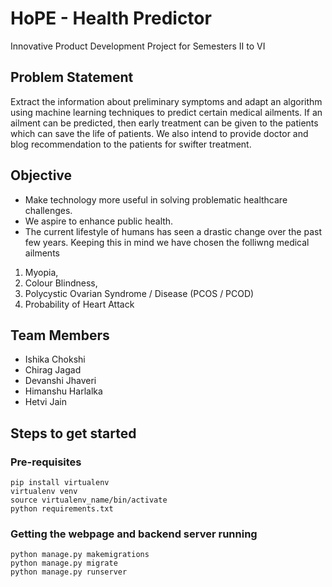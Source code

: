 # HoPE - Health Predictor
Innovative Product Development Project for Semesters II to VI

## Problem Statement
Extract the information about preliminary symptoms and adapt an algorithm using machine learning techniques to predict certain medical ailments. If an ailment can be predicted, then early treatment can be given to the patients which can save the life of patients. We also intend to provide doctor and blog recommendation to the patients for swifter treatment.

## Objective
* Make technology more useful in solving problematic healthcare challenges.
* We aspire to enhance public health.
* The current lifestyle of humans has seen a drastic change over the past few years. 
Keeping this in mind we have chosen the folliwng medical ailments
1. Myopia,
2. Colour Blindness, 
3. Polycystic Ovarian Syndrome / Disease (PCOS / PCOD) 
4. Probability of Heart Attack 

## Team Members
* Ishika Chokshi
* Chirag Jagad
* Devanshi Jhaveri
* Himanshu Harlalka
* Hetvi Jain

## Steps to get started

### Pre-requisites
```
pip install virtualenv
virtualenv venv
source virtualenv_name/bin/activate
python requirements.txt
```

### Getting the webpage and backend server running
```
python manage.py makemigrations
python manage.py migrate
python manage.py runserver
```

